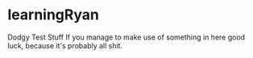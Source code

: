 # learningRyan
Dodgy Test Stuff
If you manage to make use of something in here good luck, because it's probably all shit.
